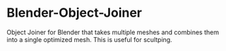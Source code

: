 # Blender-Object-Joiner
Object Joiner for Blender that takes multiple meshes and combines them into a single optimized mesh. This is useful for scultping. 
